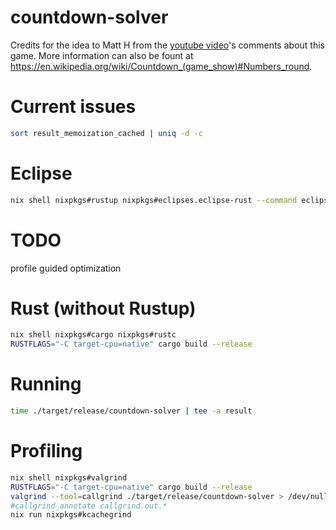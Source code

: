 # countdown-solver

Credits for the idea to Matt H from the [youtube video](https://www.youtube.com/watch?v=cVMhkqPP2YI)'s comments about this game. More information can also be fount at https://en.wikipedia.org/wiki/Countdown_(game_show)#Numbers_round.

# Current issues

```bash
sort result_memoization_cached | uniq -d -c
```

# Eclipse

```bash
nix shell nixpkgs#rustup nixpkgs#eclipses.eclipse-rust --command eclipse
```

# TODO

profile guided optimization

# Rust (without Rustup)

```bash
nix shell nixpkgs#cargo nixpkgs#rustc
RUSTFLAGS="-C target-cpu=native" cargo build --release

```

# Running

```bash
time ./target/release/countdown-solver | tee -a result
```

# Profiling

```bash
nix shell nixpkgs#valgrind
RUSTFLAGS="-C target-cpu=native" cargo build --release
valgrind --tool=callgrind ./target/release/countdown-solver > /dev/null
#callgrind_annotate callgrind.out.*
nix run nixpkgs#kcachegrind
```

